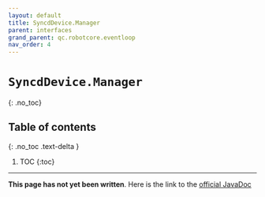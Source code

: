 ```yaml
---
layout: default
title: SyncdDevice.Manager
parent: interfaces
grand_parent: qc.robotcore.eventloop
nav_order: 4
---
```

# `SyncdDevice.Manager`
{: .no_toc}

## Table of contents
{: .no_toc .text-delta }

1. TOC
{:toc}
---
**This page has not yet been written**. Here is the link to the [official JavaDoc](https://ftctechnh.github.io/ftc_app/doc/javadoc/com/qualcomm/robotcore/eventloop/SyncdDevice.Manager.html)
        